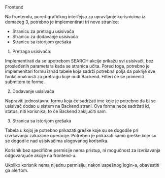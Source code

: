Frontend

Na frontendu, pored grafičkog interfejsa za upravljanje korisnicima iz domaćeg 3, potrebno je implementirati tri nove stranice: 
- Stranicu za pretragu usisivača
- Stranicu za dodavanje usisivača
- Stranicu sa istorijom grešaka

1. Pretraga usisivača:

Implementirati da se upotrebom SEARCH akcije prikažu svi usisivači, bez prosleđenih parametara kada se stranica učita. Pored toga, potrebno je implemenitari formu iznad tabele koja sadrži potrebna polja da pokrije sve funkcionalnosti za pretragu koje nudi Backend. Filteri će se primeniti submitom te forme.

2. Dodavanje usisivača

Napraviti jednostavnu formu koja će sadržati ime koje je potrebno da bi se usisivač dodao u sistem na Backend strani. Ova forma neće sadržati id, status, niti korisnika, to će Backend zaključiti sam.

3. Stranica sa istorijom grešaka

Tabela u kojoj je potrebno prikazati greške koje su se dogodile pri izvršavanju zakazane operacije. Potrebno je prikazati samo greške koje su se dogodile nad usisivačima ulogovanog korisnika.

Korisnik bez specifične permisije nema pristup, ni mogućnost za izvršavanja odgovarajuće akcije na frontend-u. 

Ukoliko korisnik nema nijednu permisiju, nakon uspešnog login-a, obavestiti ga alertom.
